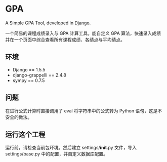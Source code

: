 GPA
===

A Simple GPA Tool, developed in Django. 

一个简易的课程成绩录入与 GPA 计算工具。能自定义 GPA 算法，快速录入成绩并在一个页面中综合查看所有课程成绩、各绩点与平均绩点。

环境
---

* Django == 1.5.5
* django-grappelli == 2.4.8
* sympy == 0.7.5

问题
---

在进行公式计算时直接调用了 eval 将字符串中的公式转为 Python 语句，这是不安全的做法。

运行这个工程
---

运行前，请检查当前包环境。然后建立 settings/__init__.py 文件，导入 settings/base.py 中的配置，并自定义数据库配置。
